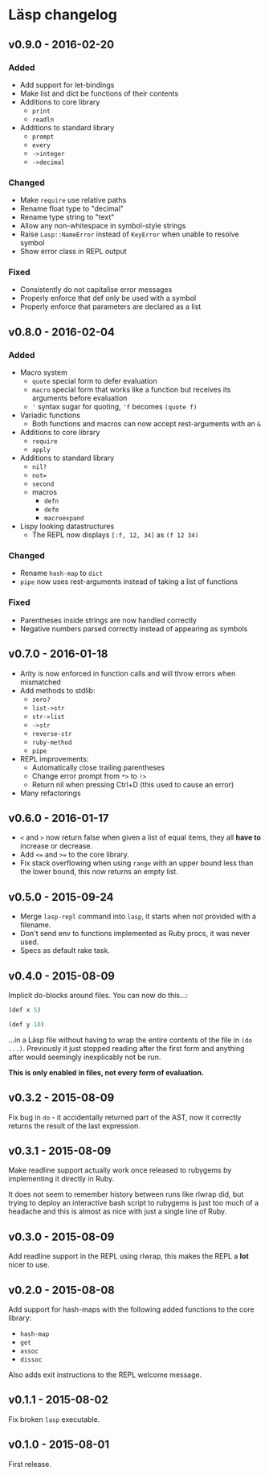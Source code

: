 # Läsp changelog

## v0.9.0 - 2016-02-20

### Added

- Add support for let-bindings
- Make list and dict be functions of their contents
- Additions to core library
    - `print`
    - `readln`
- Additions to standard library
    - `prompt`
    - `every`
    - `->integer`
    - `->decimal`

### Changed

- Make `require` use relative paths
- Rename float type to "decimal"
- Rename type string to "text"
- Allow any non-whitespace in symbol-style strings
- Raise `Lasp::NameError` instead of `KeyError` when unable to resolve symbol
- Show error class in REPL output

### Fixed

- Consistently do not capitalise error messages
- Properly enforce that def only be used with a symbol
- Properly enforce that parameters are declared as a list

## v0.8.0 - 2016-02-04

### Added

- Macro system
    - `quote` special form to defer evaluation
    - `macro` special form that works like a function but receives its arguments before evaluation
    - `'` syntax sugar for quoting, `'f` becomes `(quote f)`
- Variadic functions
    - Both functions and macros can now accept rest-arguments with an `&`
- Additions to core library
    - `require`
    - `apply`
- Additions to standard library
    - `nil?`
    - `not=`
    - `second`
    - macros
        - `defn`
        - `defm`
        - `macroexpand`
- Lispy looking datastructures
    - The REPL now displays `[:f, 12, 34]` as `(f 12 34)`

### Changed

- Rename `hash-map` to `dict`
- `pipe` now uses rest-arguments instead of taking a list of functions

### Fixed

- Parentheses inside strings are now handled correctly
- Negative numbers parsed correctly instead of appearing as symbols

## v0.7.0 - 2016-01-18

- Arity is now enforced in function calls and will throw errors when mismatched
- Add methods to stdlib:
    - `zero?`
    - `list->str`
    - `str->list`
    - `->str`
    - `reverse-str`
    - `ruby-method`
    - `pipe`
- REPL improvements:
    - Automatically close trailing parentheses
    - Change error prompt from `*>` to `!>`
    - Return nil when pressing Ctrl+D (this used to cause an error)
- Many refactorings

## v0.6.0 - 2016-01-17

- `<` and `>` now return false when given a list of equal items, they all **have to** increase or decrease.
- Add `<=` and `>=` to the core library.
- Fix stack overflowing when using `range` with an upper bound less than the lower bound, this now returns an empty list.

## v0.5.0 - 2015-09-24

- Merge `lasp-repl` command into `lasp`, it starts when not provided with a filename.
- Don't send env to functions implemented as Ruby procs, it was never used.
- Specs as default rake task.

## v0.4.0 - 2015-08-09

Implicit do-blocks around files. You can now do this...:

```lisp
(def x 5)

(def y 10)
```

...in a Läsp file without having to wrap the entire contents of the file in
`(do ...)`. Previously it just stopped reading after the first form and
anything after would seemingly inexplicably not be run.

**This is only enabled in files, not every form of evaluation.**

## v0.3.2 - 2015-08-09

Fix bug in `do` - it accidentally returned part of the AST, now it correctly
returns the result of the last expression.

## v0.3.1 - 2015-08-09

Make readline support actually work once released to rubygems by implementing it directly in Ruby.

It does not seem to remember history between runs like rlwrap did, but trying
to deploy an interactive bash script to rubygems is just too much of a headache
and this is almost as nice with just a single line of Ruby.

## v0.3.0 - 2015-08-09

Add readline support in the REPL using rlwrap, this makes the REPL a **lot** nicer to use.

## v0.2.0 - 2015-08-08

Add support for hash-maps with the following added functions to the core library:

- `hash-map`
- `get`
- `assoc`
- `dissoc`

Also adds exit instructions to the REPL welcome message.

## v0.1.1 - 2015-08-02

Fix broken `lasp` executable.

## v0.1.0 - 2015-08-01

First release.
